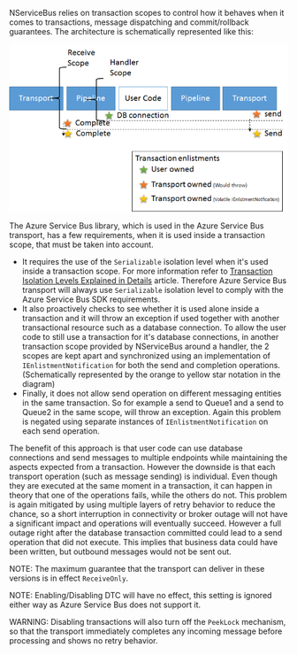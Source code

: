 NServiceBus relies on transaction scopes to control how it behaves when it comes to transactions, message dispatching and commit/rollback guarantees. The architecture is schematically represented like this:

![Transactions v6](transactions-v6.png)

The Azure Service Bus library, which is used in the Azure Service Bus transport, has a few requirements, when it is used inside a transaction scope, that must be taken into account.
* It requires the use of the `Serializable` isolation level when it's used inside a transaction scope. For more information refer to [Transaction Isolation Levels Explained in Details](http://dotnetspeak.com/2013/04/transaction-isolation-levels-explained-in-details/) article. Therefore Azure Service Bus transport will always use `Serializable` isolation level to comply with the Azure Service Bus SDK requirements.
* It also proactively checks to see whether it is used alone inside a transaction and it will throw an exception if used together with another transactional resource such as a database connection. To allow the user code to still use a transaction for it's database connections, in another transaction scope provided by NServiceBus around a handler, the 2 scopes are kept apart and synchronized using an implementation of `IEnlistmentNotification` for both the send and completion operations. (Schematically represented by the orange to yellow star notation in the diagram)
* Finally, it does not allow send operation on different messaging entities in the same transaction. So for example a send to Queue1 and a send to Queue2 in the same scope, will throw an exception. Again this problem is negated using separate instances of `IEnlistmentNotification` on each send operation. 

The benefit of this approach is that user code can use database connections and send messages to multiple endpoints while maintaining the aspects expected from a transaction. However the downside is that each transport operation (such as message sending) is individual. Even though they are executed at the same moment in a transaction, it can happen in theory that one of the operations fails, while the others do not. This problem is again mitigated by using multiple layers of retry behavior to reduce the chance, so a short interruption in connectivity or broker outage will not have a significant impact and operations will eventually succeed. However a full outage right after the database transaction committed could lead to a send operation that did not execute. This implies that business data could have been written, but outbound messages would not be sent out.

NOTE: The maximum guarantee that the transport can deliver in these versions is in effect `ReceiveOnly`. 

NOTE: Enabling/Disabling DTC will have no effect, this setting is ignored either way as Azure Service Bus does not support it.

WARNING: Disabling transactions will also turn off the `PeekLock` mechanism, so that the transport immediately completes any incoming message before processing and shows no retry behavior. 